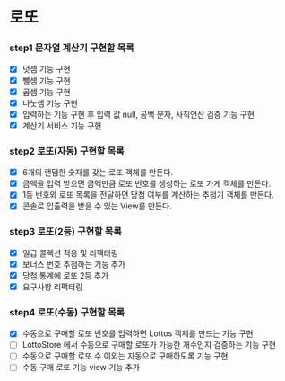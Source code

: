 # 로또

### step1 문자열 계산기 구현할 목록

- [x] 덧셈 기능 구현
- [x] 뺄셈 기능 구현
- [x] 곱셈 기능 구현
- [x] 나눗셈 기능 구현
- [x] 입력하는 기능 구현 후 입력 값 null, 공백 문자, 사칙연산 검증 기능 구현
- [x] 계산기 서비스 기능 구현

### step2 로또(자동) 구현할 목록

- [x] 6개의 랜덤한 숫자를 갖는 로또 객체를 만든다.
- [x] 금액을 입력 받으면 금액만큼 로또 번호를 생성하는 로또 가게 객체를 만든다.
- [x] 1등 번호와 로또 목록을 전달하면 당첨 여부를 계산하는 추첨기 객체를 만든다.
- [x] 콘솔로 입출력을 받을 수 있는 View를 만든다.

### step3 로또(2등) 구현할 목록

- [x] 일급 콜렉션 적용 및 리팩터링
- [x] 보너스 번호 추첨하는 기능 추가
- [x] 당첨 통계에 로또 2등 추가
- [x] 요구사항 리팩터링

### step4 로또(수동) 구현할 목록

- [x] 수동으로 구매할 로또 번호를 입력하면 Lottos 객체를 만드는 기능 구현
- [ ] LottoStore 에서 수동으로 구매할 로또가 가능한 개수인지 검증하는 기능 구현
- [ ] 수동으로 구매할 로또 수 이외는 자동으로 구매하도록 기능 구현
- [ ] 수동 구매 로또 기능 view 기능 추가